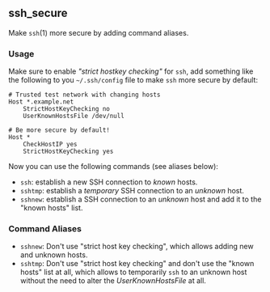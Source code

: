 ## ssh_secure

Make `ssh`(1) more secure by adding command aliases.

### Usage

Make sure to enable *"strict hostkey checking"* for `ssh`, add something like
the following to you `~/.ssh/config` file to make `ssh` more secure by default:

    # Trusted test network with changing hosts
    Host *.example.net
        StrictHostKeyChecking no
        UserKnownHostsFile /dev/null

    # Be more secure by default!
    Host *
        CheckHostIP yes
        StrictHostKeyChecking yes

Now you can use the following commands (see aliases below):

- `ssh`: establish a new SSH connection to *known* hosts.
- `sshtmp`: establish a *temporary* SSH connection to an *unknown* host.
- `sshnew`: establish a SSH connection to an *unknown* host and add it to
  the "known hosts" list.


### Command Aliases

- `sshnew`: Don't use "strict host key checking", which allows adding new and
  unknown hosts.
- `sshtmp`: Don't use "strict host key checking" and don't use the "known
  hosts" list at all, which allows to temporarily `ssh` to an unknown host
  without the need to alter the *UserKnownHostsFile* at all.
